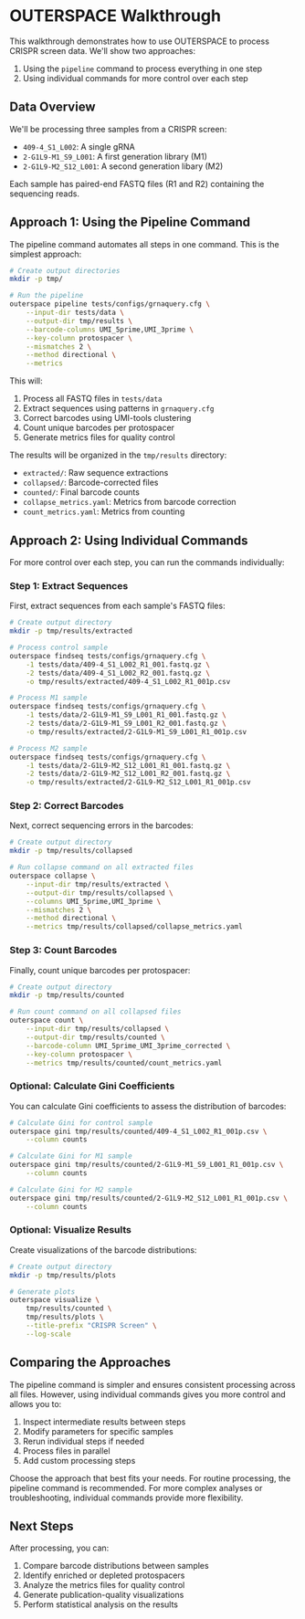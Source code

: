 # OUTERSPACE Walkthrough

This walkthrough demonstrates how to use OUTERSPACE to process CRISPR screen data. We'll show two approaches:
1. Using the `pipeline` command to process everything in one step
2. Using individual commands for more control over each step

## Data Overview

We'll be processing three samples from a CRISPR screen:
- `409-4_S1_L002`: A single gRNA
- `2-G1L9-M1_S9_L001`: A first generation library (M1)
- `2-G1L9-M2_S12_L001`: A second generation libary (M2)

Each sample has paired-end FASTQ files (R1 and R2) containing the sequencing reads.

## Approach 1: Using the Pipeline Command

The pipeline command automates all steps in one command. This is the simplest approach:

```bash
# Create output directories
mkdir -p tmp/

# Run the pipeline
outerspace pipeline tests/configs/grnaquery.cfg \
    --input-dir tests/data \
    --output-dir tmp/results \
    --barcode-columns UMI_5prime,UMI_3prime \
    --key-column protospacer \
    --mismatches 2 \
    --method directional \
    --metrics
```

This will:
1. Process all FASTQ files in `tests/data`
2. Extract sequences using patterns in `grnaquery.cfg`
3. Correct barcodes using UMI-tools clustering
4. Count unique barcodes per protospacer
5. Generate metrics files for quality control

The results will be organized in the `tmp/results` directory:
- `extracted/`: Raw sequence extractions
- `collapsed/`: Barcode-corrected files
- `counted/`: Final barcode counts
- `collapse_metrics.yaml`: Metrics from barcode correction
- `count_metrics.yaml`: Metrics from counting

## Approach 2: Using Individual Commands

For more control over each step, you can run the commands individually:

### Step 1: Extract Sequences

First, extract sequences from each sample's FASTQ files:

```bash
# Create output directory
mkdir -p tmp/results/extracted

# Process control sample
outerspace findseq tests/configs/grnaquery.cfg \
    -1 tests/data/409-4_S1_L002_R1_001.fastq.gz \
    -2 tests/data/409-4_S1_L002_R2_001.fastq.gz \
    -o tmp/results/extracted/409-4_S1_L002_R1_001p.csv

# Process M1 sample
outerspace findseq tests/configs/grnaquery.cfg \
    -1 tests/data/2-G1L9-M1_S9_L001_R1_001.fastq.gz \
    -2 tests/data/2-G1L9-M1_S9_L001_R2_001.fastq.gz \
    -o tmp/results/extracted/2-G1L9-M1_S9_L001_R1_001p.csv

# Process M2 sample
outerspace findseq tests/configs/grnaquery.cfg \
    -1 tests/data/2-G1L9-M2_S12_L001_R1_001.fastq.gz \
    -2 tests/data/2-G1L9-M2_S12_L001_R2_001.fastq.gz \
    -o tmp/results/extracted/2-G1L9-M2_S12_L001_R1_001p.csv
```

### Step 2: Correct Barcodes

Next, correct sequencing errors in the barcodes:

```bash
# Create output directory
mkdir -p tmp/results/collapsed

# Run collapse command on all extracted files
outerspace collapse \
    --input-dir tmp/results/extracted \
    --output-dir tmp/results/collapsed \
    --columns UMI_5prime,UMI_3prime \
    --mismatches 2 \
    --method directional \
    --metrics tmp/results/collapsed/collapse_metrics.yaml
```

### Step 3: Count Barcodes

Finally, count unique barcodes per protospacer:

```bash
# Create output directory
mkdir -p tmp/results/counted

# Run count command on all collapsed files
outerspace count \
    --input-dir tmp/results/collapsed \
    --output-dir tmp/results/counted \
    --barcode-column UMI_5prime_UMI_3prime_corrected \
    --key-column protospacer \
    --metrics tmp/results/counted/count_metrics.yaml
```

### Optional: Calculate Gini Coefficients

You can calculate Gini coefficients to assess the distribution of barcodes:

```bash
# Calculate Gini for control sample
outerspace gini tmp/results/counted/409-4_S1_L002_R1_001p.csv \
    --column counts

# Calculate Gini for M1 sample
outerspace gini tmp/results/counted/2-G1L9-M1_S9_L001_R1_001p.csv \
    --column counts

# Calculate Gini for M2 sample
outerspace gini tmp/results/counted/2-G1L9-M2_S12_L001_R1_001p.csv \
    --column counts
```

### Optional: Visualize Results

Create visualizations of the barcode distributions:

```bash
# Create output directory
mkdir -p tmp/results/plots

# Generate plots
outerspace visualize \
    tmp/results/counted \
    tmp/results/plots \
    --title-prefix "CRISPR Screen" \
    --log-scale
```

## Comparing the Approaches

The pipeline command is simpler and ensures consistent processing across all files. However, using individual commands gives you more control and allows you to:

1. Inspect intermediate results between steps
2. Modify parameters for specific samples
3. Rerun individual steps if needed
4. Process files in parallel
5. Add custom processing steps

Choose the approach that best fits your needs. For routine processing, the pipeline command is recommended. For more complex analyses or troubleshooting, individual commands provide more flexibility.

## Next Steps

After processing, you can:
1. Compare barcode distributions between samples
2. Identify enriched or depleted protospacers
3. Analyze the metrics files for quality control
4. Generate publication-quality visualizations
5. Perform statistical analysis on the results 
